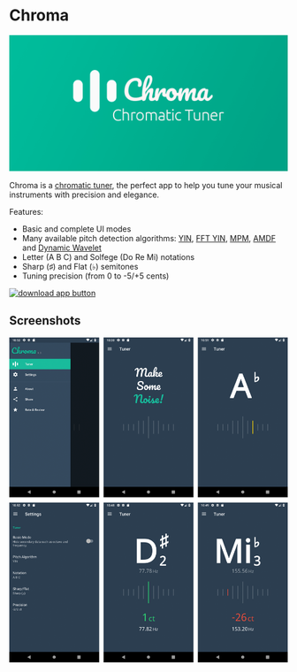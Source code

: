 # Chroma

![app banner](banner.png)

Chroma is a [chromatic tuner](https://en.wikipedia.org/wiki/Chromatic_scale), the perfect app to help you tune your musical instruments with precision and elegance.

Features:
* Basic and complete UI modes
* Many available pitch detection algorithms: [YIN](http://audition.ens.fr/adc/pdf/2002_JASA_YIN.pdf), [FFT YIN](https://en.wikipedia.org/wiki/Fast_Fourier_transform), [MPM](http://miracle.otago.ac.nz/tartini/papers/A_Smarter_Way_to_Find_Pitch.pdf), [AMDF](https://ieeexplore.ieee.org/abstract/document/1162598) and [Dynamic Wavelet](https://pdfs.semanticscholar.org/1ecf/ae4b3618f92b4267912afbc59e3a3ea1d846.pdf)
* Letter (A B C) and Solfege (Do Re Mi) notations
* Sharp (♯) and Flat (♭) semitones
* Tuning precision (from 0 to -5/+5 cents)

[![download app button](https://play.google.com/intl/en_us/badges/images/badge_new.png)](https://play.google.com/store/apps/details?id=cafe.adriel.chroma)

## Screenshots

![app screenshots](screenshots.png)